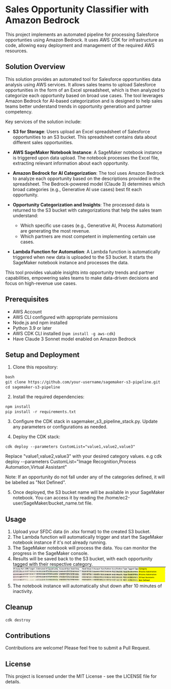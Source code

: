 # Sales Opportunity Classifier with Amazon Bedrock

This project implements an automated pipeline for processing Salesforce opportunties using Amazon Bedrock. It uses AWS CDK for infrastructure as code, allowing easy deployment and management of the required AWS resources.

## Solution Overview

This solution provides an automated tool for Salesforce opportunities data analysis using AWS services. It allows sales teams to upload Salesforce opportunities in the form of an Excel spreadsheet, which is then analyzed to categorize each opportunity based on broad use cases. The tool leverages Amazon Bedrock for AI-based categorization and is designed to help sales teams better understand trends in opportunity generation and partner competency.

Key services of the solution include:

- **S3 for Storage**: Users upload an Excel spreadsheet of Salesforce opportunities to an S3 bucket. This spreadsheet contains data about different sales opportunities.

- **AWS SageMaker Notebook Instance**: A SageMaker notebook instance is triggered upon data upload. The notebook processes the Excel file, extracting relevant information about each opportunity.

- **Amazon Bedrock for AI Categorization**: The tool uses Amazon Bedrock to analyze each opportunity based on the descriptions provided in the spreadsheet. The Bedrock-powered model (Claude 3) determines which broad categories (e.g., Generative AI use cases) best fit each opportunity.

- **Opportunity Categorization and Insights**: The processed data is returned to the S3 bucket with categorizations that help the sales team understand:
  - Which specific use cases (e.g., Generative AI, Process Automation) are generating the most revenue.
  - Which partners are most competent in implementing certain use cases.
  
- **Lambda Function for Automation**: A Lambda function is automatically triggered when new data is uploaded to the S3 bucket. It starts the SageMaker notebook instance and processes the data.


This tool provides valuable insights into opportunity trends and partner capabilities, empowering sales teams to make data-driven decisions and focus on high-revenue use cases.


## Prerequisites

- AWS Account
- AWS CLI configured with appropriate permissions
- Node.js and npm installed
- Python 3.9 or later
- AWS CDK CLI installed (`npm install -g aws-cdk`)
- Have Claude 3 Sonnet model enabled on Amazon Bedrock

## Setup and Deployment

1. Clone this repository:
```
bash
git clone https://github.com/your-username/sagemaker-s3-pipeline.git
cd sagemaker-s3-pipeline
```

2. Install the required dependencies:
```
npm install
pip install -r requirements.txt
```

3. Configure the CDK stack in sagemaker_s3_pipeline_stack.py. Update any parameters or configurations as needed.

4. Deploy the CDK stack:
```
cdk deploy --parameters CustomList="value1,value2,value3"
```

Replace "value1,value2,value3" with your desired category values. e.g cdk deploy --parameters CustomList="Image Recognition,Process Automation,Virtual Assistant"

Note: If an opportunity do not fall under any of the categories defined, it will be labelled as "Not Defined".

5. Once deployed, the S3 bucket name will be available in your SageMaker notebook. You can access it by reading the /home/ec2-user/SageMaker/bucket_name.txt file.


## Usage
1. Upload your SFDC data (in .xlsx format) to the created S3 bucket.
2. The Lambda function will automatically trigger and start the SageMaker notebook instance if it's not already running.
3. The SageMaker notebook will process the data. You can monitor the progress in the SageMaker console.
4. Results will be saved back to the S3 bucket, with each opportunity tagged with their respective category.
![Tagged SFDC Excel Spreadshet with Category](./assets/image.jpg "Tagged opportunities")
5. The notebook instance will automatically shut down after 10 minutes of inactivity.

## Cleanup
``` cdk destroy ```

## Contributions 
Contributions are welcome! Please feel free to submit a Pull Request.

## License
This project is licensed under the MIT License - see the LICENSE file for details.
